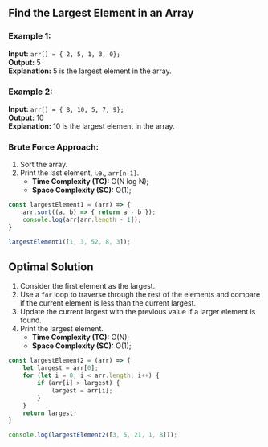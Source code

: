 ## Find the Largest Element in an Array

### Example 1:
**Input:** `arr[] = { 2, 5, 1, 3, 0};`  
**Output:** 5  
**Explanation:** 5 is the largest element in the array.

### Example 2:
**Input:** `arr[] = { 8, 10, 5, 7, 9};`  
**Output:** 10  
**Explanation:** 10 is the largest element in the array.

### Brute Force Approach:
1. Sort the array.
2. Print the last element, i.e., `arr[n-1]`.
   - **Time Complexity (TC):** O(N log N);
   - **Space Complexity (SC):** O(1);

```javascript
const largestElement1 = (arr) => {
    arr.sort((a, b) => { return a - b });
    console.log(arr[arr.length - 1]);
}

largestElement1([1, 3, 52, 8, 3]);
```


## Optimal Solution

1. Consider the first element as the largest.
2. Use a `for` loop to traverse through the rest of the elements and compare if the current element is less than the current largest.
3. Update the current largest with the previous value if a larger element is found.
4. Print the largest element.
   - **Time Complexity (TC):** O(N);
   - **Space Complexity (SC):** O(1);

```javascript
const largestElement2 = (arr) => {
    let largest = arr[0];
    for (let i = 0; i < arr.length; i++) {
        if (arr[i] > largest) {
            largest = arr[i];
        }
    }
    return largest;
}

console.log(largestElement2([3, 5, 21, 1, 8]));
```

